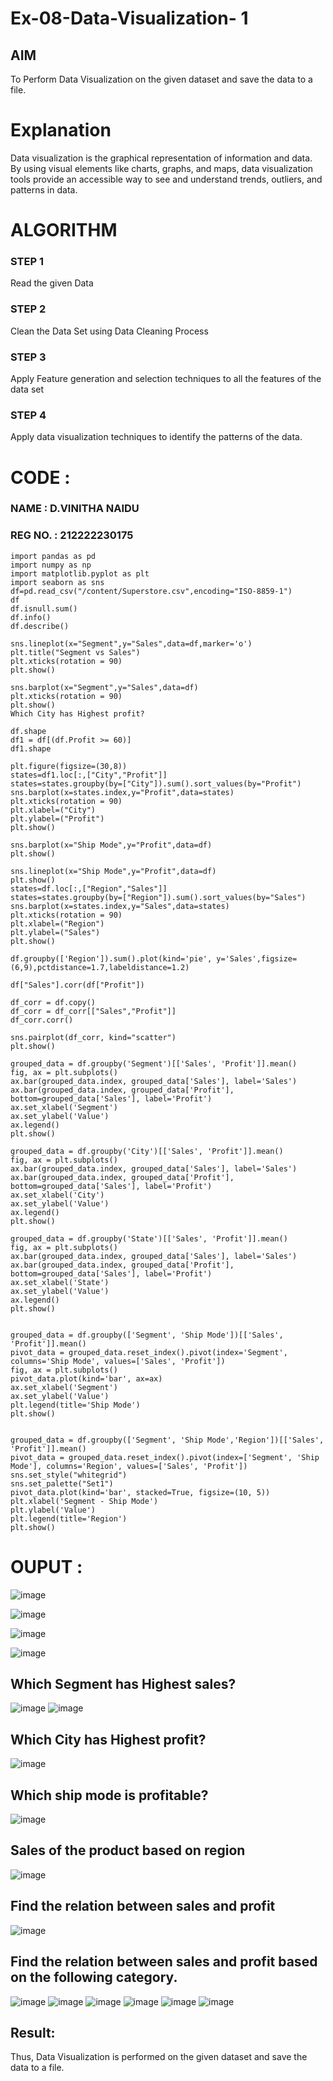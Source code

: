 # Ex-08-Data-Visualization- 1

## AIM
To Perform Data Visualization on the given dataset and save the data to a file. 

# Explanation
Data visualization is the graphical representation of information and data. By using visual elements like charts, graphs, and maps, data visualization tools provide an accessible way to see and understand trends, outliers, and patterns in data.

# ALGORITHM
### STEP 1
Read the given Data
### STEP 2
Clean the Data Set using Data Cleaning Process
### STEP 3
Apply Feature generation and selection techniques to all the features of the data set
### STEP 4
Apply data visualization techniques to identify the patterns of the data.


# CODE :
### NAME : D.VINITHA NAIDU
### REG NO. : 212222230175

```
import pandas as pd
import numpy as np
import matplotlib.pyplot as plt
import seaborn as sns
df=pd.read_csv("/content/Superstore.csv",encoding="ISO-8859-1")
df
df.isnull.sum()
df.info()
df.describe()

sns.lineplot(x="Segment",y="Sales",data=df,marker='o')
plt.title("Segment vs Sales")
plt.xticks(rotation = 90)
plt.show()

sns.barplot(x="Segment",y="Sales",data=df)
plt.xticks(rotation = 90)
plt.show()
Which City has Highest profit?

df.shape
df1 = df[(df.Profit >= 60)]
df1.shape

plt.figure(figsize=(30,8))
states=df1.loc[:,["City","Profit"]]
states=states.groupby(by=["City"]).sum().sort_values(by="Profit")
sns.barplot(x=states.index,y="Profit",data=states)
plt.xticks(rotation = 90)
plt.xlabel=("City")
plt.ylabel=("Profit")
plt.show()

sns.barplot(x="Ship Mode",y="Profit",data=df)
plt.show()

sns.lineplot(x="Ship Mode",y="Profit",data=df)
plt.show()
states=df.loc[:,["Region","Sales"]]
states=states.groupby(by=["Region"]).sum().sort_values(by="Sales")
sns.barplot(x=states.index,y="Sales",data=states)
plt.xticks(rotation = 90)
plt.xlabel=("Region")
plt.ylabel=("Sales")
plt.show()

df.groupby(['Region']).sum().plot(kind='pie', y='Sales',figsize=(6,9),pctdistance=1.7,labeldistance=1.2)

df["Sales"].corr(df["Profit"])

df_corr = df.copy()
df_corr = df_corr[["Sales","Profit"]]
df_corr.corr()

sns.pairplot(df_corr, kind="scatter")
plt.show()

grouped_data = df.groupby('Segment')[['Sales', 'Profit']].mean()
fig, ax = plt.subplots()
ax.bar(grouped_data.index, grouped_data['Sales'], label='Sales')
ax.bar(grouped_data.index, grouped_data['Profit'], bottom=grouped_data['Sales'], label='Profit')
ax.set_xlabel('Segment')
ax.set_ylabel('Value')
ax.legend()
plt.show()

grouped_data = df.groupby('City')[['Sales', 'Profit']].mean()
fig, ax = plt.subplots()
ax.bar(grouped_data.index, grouped_data['Sales'], label='Sales')
ax.bar(grouped_data.index, grouped_data['Profit'], bottom=grouped_data['Sales'], label='Profit')
ax.set_xlabel('City')
ax.set_ylabel('Value')
ax.legend()
plt.show()

grouped_data = df.groupby('State')[['Sales', 'Profit']].mean()
fig, ax = plt.subplots()
ax.bar(grouped_data.index, grouped_data['Sales'], label='Sales')
ax.bar(grouped_data.index, grouped_data['Profit'], bottom=grouped_data['Sales'], label='Profit')
ax.set_xlabel('State')
ax.set_ylabel('Value')
ax.legend()
plt.show()


grouped_data = df.groupby(['Segment', 'Ship Mode'])[['Sales', 'Profit']].mean()
pivot_data = grouped_data.reset_index().pivot(index='Segment', columns='Ship Mode', values=['Sales', 'Profit'])
fig, ax = plt.subplots()
pivot_data.plot(kind='bar', ax=ax)
ax.set_xlabel('Segment')
ax.set_ylabel('Value')
plt.legend(title='Ship Mode')
plt.show()


grouped_data = df.groupby(['Segment', 'Ship Mode','Region'])[['Sales', 'Profit']].mean()
pivot_data = grouped_data.reset_index().pivot(index=['Segment', 'Ship Mode'], columns='Region', values=['Sales', 'Profit'])
sns.set_style("whitegrid")
sns.set_palette("Set1")
pivot_data.plot(kind='bar', stacked=True, figsize=(10, 5))
plt.xlabel('Segment - Ship Mode')
plt.ylabel('Value')
plt.legend(title='Region')
plt.show()
```

# OUPUT :
![image](https://github.com/VinithaNaidu/Ex-08-Data-Visualization-/assets/121166004/507a3fb1-9e1d-40cc-a36c-da7e491ca3bf)

![image](https://github.com/VinithaNaidu/Ex-08-Data-Visualization-/assets/121166004/1677a2e6-f11c-4073-ab40-47bbcca14db8)

![image](https://github.com/VinithaNaidu/Ex-08-Data-Visualization-/assets/121166004/11ae1602-08ae-41f1-81be-ec71eea165f5)

![image](https://github.com/VinithaNaidu/Ex-08-Data-Visualization-/assets/121166004/45517166-80e0-409d-aad3-a5c83a58c79d)
## Which Segment has Highest sales?
![image](https://github.com/VinithaNaidu/Ex-08-Data-Visualization-/assets/121166004/d8b97eb7-7ceb-45bb-9d67-db458dc39759)
![image](https://github.com/VinithaNaidu/Ex-08-Data-Visualization-/assets/121166004/4fb9f346-4ee5-4a84-83d1-aaec48ee0ec5)
## Which City has Highest profit?
![image](https://github.com/VinithaNaidu/Ex-08-Data-Visualization-/assets/121166004/831acbc9-18b0-4118-8629-1165cafe25e9)
## Which ship mode is profitable?
![image](https://github.com/VinithaNaidu/Ex-08-Data-Visualization-/assets/121166004/d773cc73-1dae-48df-bcf0-be2647db70b1)
## Sales of the product based on region
![image](https://github.com/VinithaNaidu/Ex-08-Data-Visualization-/assets/121166004/f188b2f7-a7a2-47d1-915b-74d05582a091)
## Find the relation between sales and profit
![image](https://github.com/VinithaNaidu/Ex-08-Data-Visualization-/assets/121166004/5d3b9c7f-840c-4a7f-bced-24889b8330f9)
## Find the relation between sales and profit based on the following category.
![image](https://github.com/VinithaNaidu/Ex-08-Data-Visualization-/assets/121166004/bcdc4326-828e-4864-a7bd-2e78fd45660f)
![image](https://github.com/VinithaNaidu/Ex-08-Data-Visualization-/assets/121166004/5b935ab8-7c46-4b8e-ba3b-e51527f705ae)
![image](https://github.com/VinithaNaidu/Ex-08-Data-Visualization-/assets/121166004/b40fa785-609c-493b-a66a-2502a87c9c72)
![image](https://github.com/VinithaNaidu/Ex-08-Data-Visualization-/assets/121166004/51ec9787-52b5-4db6-b21a-38097f6baa38)
![image](https://github.com/VinithaNaidu/Ex-08-Data-Visualization-/assets/121166004/c3874877-561c-4973-af98-5a91fbbe21fc)
![image](https://github.com/VinithaNaidu/Ex-08-Data-Visualization-/assets/121166004/1ba16325-90cf-40b0-a337-ee1a0c00b1c3)
## Result:
Thus, Data Visualization is performed on the given dataset and save the data to a file.




